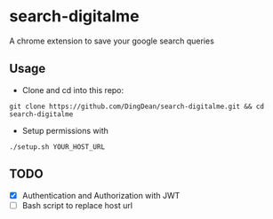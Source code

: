 # search-digitalme
A chrome extension to save your google search queries

## Usage

* Clone and cd into this repo:

`git clone https://github.com/DingDean/search-digitalme.git && cd search-digitalme`

* Setup permissions with 

`./setup.sh YOUR_HOST_URL`

## TODO

- [X] Authentication and Authorization with JWT
- [ ] Bash script to replace host url
